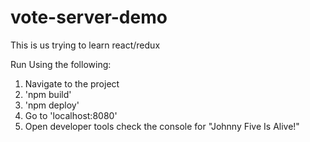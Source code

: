 # vote-server-demo
This is us trying to learn react/redux


Run Using the following:
1. Navigate to the project
2. 'npm build'
3. 'npm deploy'
4. Go to 'localhost:8080'
5. Open developer tools check the console for "Johnny Five Is Alive!"
